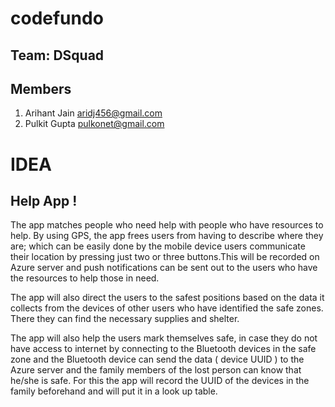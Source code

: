 # codefundo

## Team: DSquad
## Members
1. Arihant Jain     aridj456@gmail.com
2. Pulkit Gupta     pulkonet@gmail.com

# IDEA

## Help App !

The app matches people who need help with people who have resources to help. By using GPS, the app frees users from having to describe where they are; which can be easily done by the mobile device users communicate their location by pressing just two or three buttons.This will be recorded on Azure server and push notifications can be sent out to the users who have the resources to help those in need.

The app will also direct the users to the safest positions based on the data it collects from the devices of other users who have identified the safe zones. There they can find the necessary supplies and shelter. 

The app will also help the users mark themselves safe, in case they do not have access to internet by connecting to the Bluetooth devices in the safe zone and the Bluetooth device can send the data ( device UUID ) to the Azure server and the family members of the lost person can know that he/she is safe. For this the app will record the UUID of the devices in the family beforehand and will put it in a look up table. 
